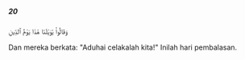 ##### 20

<span class="ayah">وَقَالُوا۟ يَٰوَيْلَنَا هَٰذَا يَوْمُ ٱلدِّينِ</span>

<span class="ayah_translation">Dan mereka berkata: "Aduhai celakalah kita!" Inilah hari pembalasan.</span>
